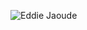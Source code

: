 ![Eddie Jaoude](https://user-images.githubusercontent.com/624760/87244208-890e1880-c433-11ea-8383-3ea0704104b7.png)
